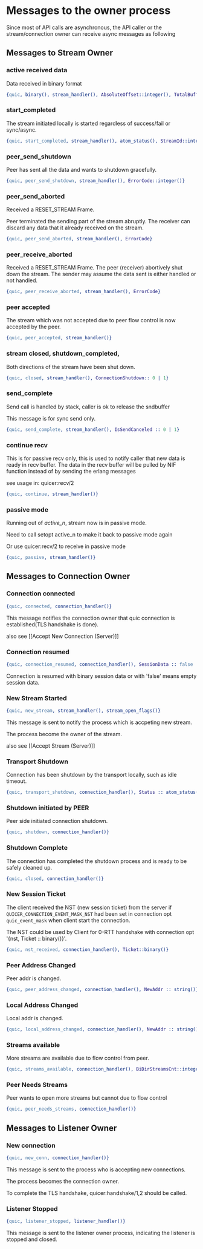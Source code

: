 # Messages to the owner process

Since most of API calls are asynchronous, the API caller or the stream/connection owner can receive
async messages as following

## Messages to Stream Owner

### active received data

Data received in binary format

```erlang
{quic, binary(), stream_handler(), AbsoluteOffset::integer(), TotalBufferLength::integer(), Flag :: integer()}
```

### start_completed
The stream initiated locally is started regardless of success/fail or sync/async.

```erlang
{quic, start_completed, stream_handler(), atom_status(), StreamId::integer(), PeerAccepted :: 0|1}
```

### peer_send_shutdown

Peer has sent all the data and wants to shutdown gracefully.

```erlang
{quic, peer_send_shutdown, stream_handler(), ErrorCode::integer()}
```

### peer_send_aborted
Received a RESET_STREAM Frame.

Peer terminated the sending part of the stream abruptly.
The receiver can discard any data that it already received on the stream.

```erlang
{quic, peer_send_aborted, stream_handler(), ErrorCode}
```

### peer_receive_aborted
Received a RESET_STREAM Frame.
The peer (receiver) abortively shut down the stream.
The sender may assume the data sent is either handled or not handled.

```erlang
{quic, peer_receive_aborted, stream_handler(), ErrorCode}
```

### peer accepted
The stream which was not accepted due to peer flow control is now accepted by the peer.
```erlang
{quic, peer_accepted, stream_handler()}
```

### stream closed, shutdown_completed,

Both directions of the stream have been shut down.

```erlang
{quic, closed, stream_handler(), ConnectionShutdown:: 0 | 1}
```

### send_complete

Send call is handled by stack, caller is ok to release the sndbuffer

This message is for sync send only.

```erlang
{quic, send_complete, stream_handler(), IsSendCanceled :: 0 | 1}
```


### continue recv

This is for passive recv only, this is used to notify
caller that new data is ready in recv buffer. The data in the recv buffer
will be pulled by NIF function instead of by sending the erlang messages

see usage in: quicer:recv/2

``` erlang
{quic, continue, stream_handler()}
```

### passive mode

Running out of *active_n*, stream now is in passive mode.

Need to call setopt active_n to make it back to passive mode again

Or use quicer:recv/2 to receive in passive mode

``` erlang
{quic, passive, stream_handler()}
```

## Messages to Connection Owner

### Connection connected

``` erlang
{quic, connected, connection_handler()}
```

This message notifies the connection owner that quic connection is established(TLS handshake is done).

also see [[Accept New Connection (Server)]]

### Connection resumed
``` erlang
{quic, connection_resumed, connection_handler(), SessionData :: false | binary() }
```

Connection is resumed with binary session data or with 'false' means empty session data.

### New Stream Started

``` erlang
{quic, new_stream, stream_handler(), stream_open_flags()}
```

This message is sent to notify the process which is accpeting new stream.

The process become the owner of the stream.

also see [[Accept Stream (Server)]]

### Transport Shutdown

Connection has been shutdown by the transport locally, such as idle timeout.

``` erlang
{quic, transport_shutdown, connection_handler(), Status :: atom_status()}
```

### Shutdown initiated by PEER

Peer side initiated connection shutdown.

``` erlang
{quic, shutdown, connection_handler()}
```

### Shutdown Complete

The connection has completed the shutdown process and is ready to be
safely cleaned up.

``` erlang
{quic, closed, connection_handler()}
```

### New Session Ticket
The client received the NST (new session ticket) from the server if `QUICER_CONNECTION_EVENT_MASK_NST` had been 
set in connection opt `quic_event_mask` when client start the connection.

The NST could be used by Client for 0-RTT handshake with connection opt '{nst, Ticket :: binary()}'.

``` erlang
{quic, nst_received, connection_handler(), Ticket::binary()}
```

### Peer Address Changed
Peer addr is changed.

```erlang
{quic, peer_address_changed, connection_handler(), NewAddr :: string()}.

```

### Local Address Changed
Local addr is changed.

```erlang
{quic, local_address_changed, connection_handler(), NewAddr :: string()}.

```

### Streams available
More streams are available due to flow control from peer.

```erlang
{quic, streams_available, connection_handler(), BiDirStreamsCnt::integer(), UniDirStreamsCnt::integer()}
```

### Peer Needs Streams
Peer wants to open more streams but cannot due to flow control
```erlang
{quic, peer_needs_streams, connection_handler()}
```


## Messages to Listener Owner

### New connection

``` erlang
{quic, new_conn, connection_handler()}
```

This message is sent to the process who is accepting new connections.

The process becomes the connection owner.

To complete the TLS handshake, quicer:handshake/1,2 should be called.


### Listener Stopped

```erlang
{quic, listener_stopped, listener_handler()}
```

This message is sent to the listener owner process, indicating the listener
is stopped and closed. 

